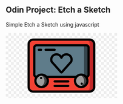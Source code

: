 Odin Project: Etch a Sketch
---------------------------------

Simple Etch a Sketch using javascript

![etch a sketch image](image.png "Etch a Sketch")
